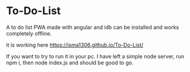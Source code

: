 # To-Do-List
A to do list PWA made with angular and idb can be installed and works completely offline.

it is working here https://isma1306.github.io/To-Do-List/

If you want to try to run it in your pc. I have left a simple node server, run npm i, then node index.js and should be good to go. 
